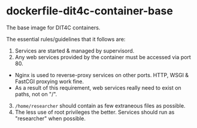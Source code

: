 dockerfile-dit4c-container-base
===============================

The base image for DIT4C containers.

The essential rules/guidelines that it follows are:

1. Services are started & managed by supervisord.
2. Any web services provided by the container must be accessed via port 80.
  * Nginx is used to reverse-proxy services on other ports. HTTP, WSGI & FastCGI proxying work fine.
  * As a result of this requirement, web services really need to exist on paths, not on "/".
3. `/home/researcher` should contain as few extraneous files as possible.
4. The less use of root privileges the better. Services should run as "researcher" when possible.


